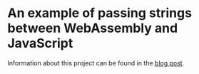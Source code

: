 # An example of passing strings between WebAssembly and JavaScript

Information about this project can be found in the
[blog post](https://rob-blackbourn.github.io/blog/webassembly/wasm/strings/javascript/c/libc/wasm-libc/clang/2020/06/20/wasm-string-passing.html).
